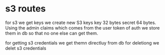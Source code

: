 # s3 routes

for s3 we get keys we create new S3 keys key 32 bytes secret 64 bytes. Using the admin claims which comes from the user token of auth we store them in db  so that no one else can get them.

for getting s3 credentials we get themn directluy from db for deletiong we delet s3 credentials